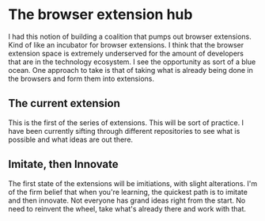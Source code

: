 # The browser extension hub

I had this notion of building a coalition that pumps out browser extensions. Kind of like an incubator for browser extensions. I think that the browser extension space is extremely underserved for the amount of developers that are in the technology ecosystem. I see the opportunity as sort of a blue ocean. One approach to take is that of taking what is already being done in the browsers and form them into extensions.

## The current extension

This is the first of the series of extensions. This will be sort of practice. I have been currently sifting through different repositories to see what is possible and what ideas are out there.

## Imitate, then Innovate

The first state of the extensions will be imitiations, with slight alterations. I'm of the firm belief that when you're learning, the quickest path is to imitate and then innovate. Not everyone has grand ideas right from the start. No need to reinvent the wheel, take what's already there and work with that.
